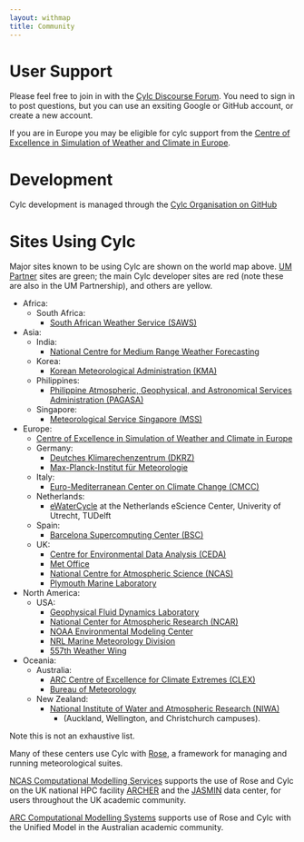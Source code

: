 ```yaml
---
layout: withmap
title: Community
---
```


# User Support

Please feel free to join in with the
[Cylc Discourse Forum](https://cylc.discourse.group/). You need to sign in to
post questions, but you can use an exsiting Google or GitHub account, or create
a new account.

If you are in Europe you may be eligible for cylc support from the [Centre of
Excellence in Simulation of Weather and Climate in
Europe](https://www.esiwace.eu/services-1/support/overview).

# Development

Cylc development is managed through the [Cylc Organisation on
GitHub](https://github.com/cylc)

# Sites Using Cylc

Major sites known to be using Cylc are shown on the world map above. [UM
Partner](https://www.metoffice.gov.uk/research/approach/collaboration/unified-model/partnership)
sites are green; the main Cylc developer sites are red (note these are also
in the UM Partnership), and others are yellow.

* Africa:
  * South Africa:
    * [South African Weather Service (SAWS)](http://www.weathersa.co.za/)
* Asia:
  * India:
    * [National Centre for Medium Range Weather
      Forecasting](http://www.ncmrwf.gov.in/)
  * Korea:
    * [Korean Meteorological Administration (KMA)](http://web.kma.go.kr/)
  * Philippines:
    * [Philippine Atmospheric, Geophysical, and Astronomical Services
       Administration (PAGASA)](http://bagong.pagasa.dost.gov.ph)
  * Singapore:
    * [Meteorological Service Singapore (MSS)](http://www.weather.gov.sg/home/)
* Europe:
  * [Centre of Excellence in Simulation of Weather and Climate in
     Europe](https://verc.enes.org/esiwace/services/sup_cylc)
  * Germany:
    * [Deutches Klimarechenzentrum (DKRZ)](https://www.dkrz.de/)
    * [Max-Planck-Institut f&uuml;r
      Meteorologie](http://www.mpimet.mpg.de/mpimet-startseite/)
  * Italy:
    * [Euro-Mediterranean Center on Climate Change (CMCC)](https://www.cmcc.it)
  * Netherlands:
    * [eWaterCycle](http://forecast.ewatercycle.org/) at the Netherlands
      eScience Center, Univerity of Utrecht, TUDelft
  * Spain:
    * [Barcelona Supercomputing Center (BSC)](https://www.bsc.es)
  * UK:
    * [Centre for Environmental Data Analysis (CEDA)](http://www.ceda.ac.uk)
    * [Met Office](http://www.metoffice.gov.uk)
    * [National Centre for Atmospheric Science (NCAS)](https://www.ncas.ac.uk)
    * [Plymouth Marine Laboratory](https://www.pml.ac.uk/)
* North America:
  * USA:
    * [Geophysical Fluid Dynamics Laboratory](http://www.gfdl.noaa.gov/)
    * [National Center for Atmospheric Research (NCAR)](https://ncar.ucar.edu)
    * [NOAA Environmental Modeling Center](http://www.emc.ncep.noaa.gov/)
    * [NRL Marine Meteorology Division](http://www.nrlmry.navy.mil)
    * [557th Weather Wing](https://www.557weatherwing.af.mil)
* Oceania:
  * Australia:
    * [ARC Centre of Excellence for Climate Extremes
       (CLEX)](https://climateextremes.org.au/)
    * [Bureau of Meteorology](http://www.bom.gov.au/)
  * New Zealand:
    * [National Institute of Water and Atmospheric Research
       (NIWA)](http://www.niwa.co.nz)
       - (Auckland, Wellington, and Christchurch campuses).


Note this is not an exhaustive list.

Many of these centers use Cylc with [Rose](https://github.com/metomi/rose), a
framework for managing and running meteorological suites.

[NCAS Computational Modelling Services](https://www.ncas.ac.uk/en/cms) supports
the use of Rose and Cylc on the UK national HPC facility
[ARCHER](http://www.archer.ac.uk) and the [JASMIN](http://www.jasmin.ac.uk)
data center, for users throughout the UK academic community.

[ARC Computational Modelling Systems](http://climate-cms.unsw.wikispaces.net/)
supports use of Rose and Cylc with the Unified Model in the Australian academic
community.

